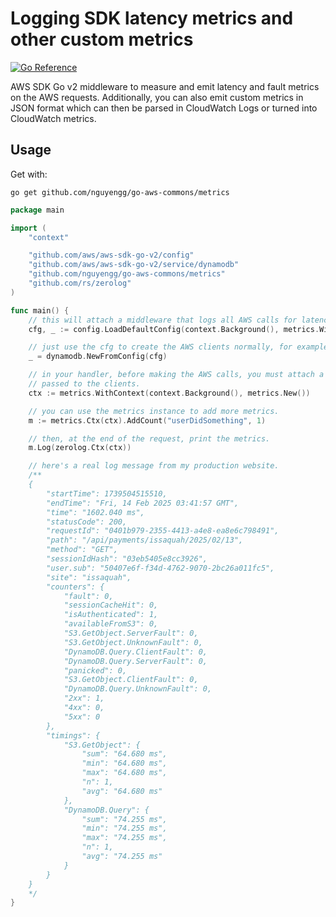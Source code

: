 # Logging SDK latency metrics and other custom metrics

[![Go Reference](https://pkg.go.dev/badge/github.com/nguyengg/go-aws-commons/metrics.svg)](https://pkg.go.dev/github.com/nguyengg/go-aws-commons/metrics)

AWS SDK Go v2 middleware to measure and emit latency and fault metrics on the AWS requests. Additionally, you can also
emit custom metrics in JSON format which can then be parsed in CloudWatch Logs or turned into CloudWatch metrics.

## Usage

Get with:

```shell
go get github.com/nguyengg/go-aws-commons/metrics
```

```go
package main

import (
	"context"

	"github.com/aws/aws-sdk-go-v2/config"
	"github.com/aws/aws-sdk-go-v2/service/dynamodb"
	"github.com/nguyengg/go-aws-commons/metrics"
	"github.com/rs/zerolog"
)

func main() {
	// this will attach a middleware that logs all AWS calls for latency.
	cfg, _ := config.LoadDefaultConfig(context.Background(), metrics.WithClientSideMetrics())

	// just use the cfg to create the AWS clients normally, for example with DynamoDB:
	_ = dynamodb.NewFromConfig(cfg)

	// in your handler, before making the AWS calls, you must attach a metrics instance to the context that will be
	// passed to the clients.
	ctx := metrics.WithContext(context.Background(), metrics.New())

	// you can use the metrics instance to add more metrics.
	m := metrics.Ctx(ctx).AddCount("userDidSomething", 1)

	// then, at the end of the request, print the metrics.
	m.Log(zerolog.Ctx(ctx))

	// here's a real log message from my production website.
	/**
	{
	    "startTime": 1739504515510,
	    "endTime": "Fri, 14 Feb 2025 03:41:57 GMT",
	    "time": "1602.040 ms",
	    "statusCode": 200,
	    "requestId": "0401b979-2355-4413-a4e8-ea8e6c798491",
	    "path": "/api/payments/issaquah/2025/02/13",
	    "method": "GET",
	    "sessionIdHash": "03eb5405e8cc3926",
	    "user.sub": "50407e6f-f34d-4762-9070-2bc26a011fc5",
	    "site": "issaquah",
	    "counters": {
	        "fault": 0,
	        "sessionCacheHit": 0,
	        "isAuthenticated": 1,
	        "availableFromS3": 0,
	        "S3.GetObject.ServerFault": 0,
	        "S3.GetObject.UnknownFault": 0,
	        "DynamoDB.Query.ClientFault": 0,
	        "DynamoDB.Query.ServerFault": 0,
	        "panicked": 0,
	        "S3.GetObject.ClientFault": 0,
	        "DynamoDB.Query.UnknownFault": 0,
	        "2xx": 1,
	        "4xx": 0,
	        "5xx": 0
	    },
	    "timings": {
	        "S3.GetObject": {
	            "sum": "64.680 ms",
	            "min": "64.680 ms",
	            "max": "64.680 ms",
	            "n": 1,
	            "avg": "64.680 ms"
	        },
	        "DynamoDB.Query": {
	            "sum": "74.255 ms",
	            "min": "74.255 ms",
	            "max": "74.255 ms",
	            "n": 1,
	            "avg": "74.255 ms"
	        }
	    }
	}
	*/
}

```
